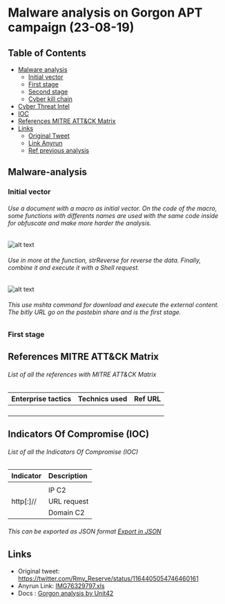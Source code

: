 # Malware analysis on Gorgon APT campaign (23-08-19)
## Table of Contents
* [Malware analysis](#Malware-analysis)
  + [Initial vector](#Initial-vector)
  + [First stage](#First)
  + [Second stage](#Second)
  + [Cyber kill chain](#Cyber-kill-chain)
* [Cyber Threat Intel](#Cyber-Threat-Intel)
* [IOC](#IOC)
* [References MITRE ATT&CK Matrix](#Ref-MITRE-ATTACK)
* [Links](#Links)
  + [Original Tweet](#Original-Tweet)
  + [Link Anyrun](#Links-Anyrun)
  + [Ref previous analysis](#Documents)
  
## Malware-analysis <a name="Malware-analysis"></a>
### Initial vector <a name="Initial-vector"></a>
###### Use a document with a macro as initial vector. On the code of the macro, some functions with differents names are used with the same code inside for obfuscate and make more harder the analysis. 
![alt text](https://raw.githubusercontent.com/StrangerealIntel/CyberThreatIntel/master/Pakistan/APT/Gorgon/23-08-19/Images/Macro/Samefunctions.PNG "")
###### Use in more at the function, strReverse for reverse the data. Finally, combine it and execute it with a Shell request.
![alt text](https://raw.githubusercontent.com/StrangerealIntel/CyberThreatIntel/master/Pakistan/APT/Gorgon/23-08-19/Images/Macro/macroCode.png "")
###### This use mshta command for download and execute the external content. The bitly URL go on the pastebin share and is the first stage.
### First stage

## References MITRE ATT&CK Matrix <a name="Ref-MITRE-ATTACK"></a>
###### List of all the references with MITRE ATT&CK Matrix

|Enterprise tactics|Technics used|Ref URL|
| :---------------: |:-------------| :------------- |
|||
|||
|||
|||
## Indicators Of Compromise (IOC) <a name="IOC"></a>

###### List of all the Indicators Of Compromise (IOC)
| Indicator     | Description|
| ------------- |:-------------|
|||
||IP C2|
|http[:]//|URL request|	
||Domain C2|

###### This can be exported as JSON format [Export in JSON]()	

## Links <a name="Links"></a>

* Original tweet: https://twitter.com/Rmy_Reserve/status/1164405054746460161 <a name="Original-Tweet"></a>
* Anyrun Link: [IMG76329797.xls](https://app.any.run/tasks/3cff3642-1d54-4a66-8f0d-256f0065479b)<a name="Links-Anyrun"></a>
* Docs : [Gorgon analysis by Unit42](https://unit42.paloaltonetworks.com/unit42-gorgon-group-slithering-nation-state-cybercrime/) <a name="Documents"></a>
